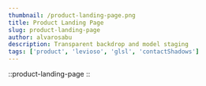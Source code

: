 ```yaml
---
thumbnail: /product-landing-page.png
title: Product Landing Page
slug: product-landing-page
author: alvarosabu
description: Transparent backdrop and model staging
tags: ['product', 'levioso', 'glsl', 'contactShadows']
---
```


::product-landing-page
::
